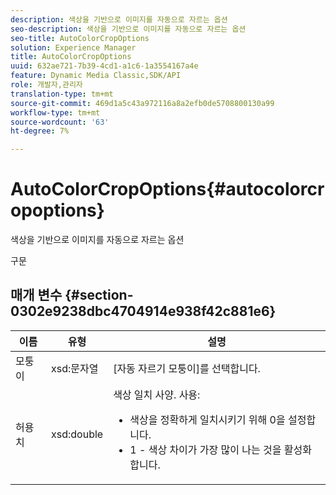 ```yaml
---
description: 색상을 기반으로 이미지를 자동으로 자르는 옵션
seo-description: 색상을 기반으로 이미지를 자동으로 자르는 옵션
seo-title: AutoColorCropOptions
solution: Experience Manager
title: AutoColorCropOptions
uuid: 632ae721-7b39-4cd1-a1c6-1a3554167a4e
feature: Dynamic Media Classic,SDK/API
role: 개발자,관리자
translation-type: tm+mt
source-git-commit: 469d1a5c43a972116a8a2efb0de5708800130a99
workflow-type: tm+mt
source-wordcount: '63'
ht-degree: 7%

---
```



# AutoColorCropOptions{#autocolorcropoptions}

색상을 기반으로 이미지를 자동으로 자르는 옵션

구문

## 매개 변수 {#section-0302e9238dbc4704914e938f42c881e6}

<table id="table_F6A0DBA37F704C2097C617A0A6767566"> 
 <thead> 
  <tr> 
   <th colname="col1" class="entry"> 이름 </th> 
   <th colname="col2" class="entry"> 유형 </th> 
   <th colname="col3" class="entry"> 설명 </th> 
  </tr> 
 </thead>
 <tbody> 
  <tr> 
   <td colname="col1"> <span class="codeph"> <span class="varname"> 모퉁이</span> </span> </td> 
   <td colname="col2"> <span class="codeph"> xsd:문자열</span> </td> 
   <td colname="col3"> [자동 자르기 모퉁이]를 선택합니다. </td> 
  </tr> 
  <tr> 
   <td colname="col1"> <span class="codeph"> <span class="varname"> 허용치</span> </span> </td> 
   <td colname="col2"> <span class="codeph"> xsd:double</span> </td> 
   <td colname="col3">색상 일치 사양. 사용: 
    <ul id="ul_FE5423B857AE43FCBA7A9AEA76C754CC">
     <li id="li_01E3BD0AB8DA4C408B47CB02B269404A">색상을 정확하게 일치시키기 위해 0을 설정합니다. </li>
     <li id="li_FCE21384265D4ECE9C0D785F1BB32C3A">1 - 색상 차이가 가장 많이 나는 것을 활성화합니다. </li>
    </ul></td> 
  </tr> 
 </tbody> 
</table>

